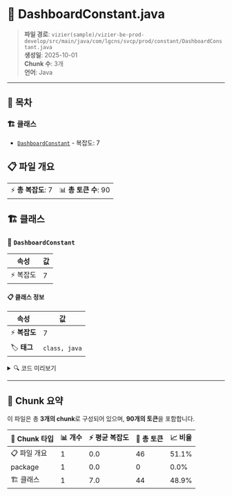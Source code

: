 # 📄 DashboardConstant.java

> **파일 경로**: `vizier(sample)/vizier-be-prod-develop/src/main/java/com/lgcns/svcp/prod/constant/DashboardConstant.java`  
> **생성일**: 2025-10-01  
> **Chunk 수**: 3개  
> **언어**: Java
---

## 📑 목차

### 🏗️ 클래스
- [`DashboardConstant`](#class-dashboardconstant) - 복잡도: 7

## 📋 파일 개요

| | |
|--|--|
| ⚡ **총 복잡도**: 7 | 📊 **총 토큰 수**: 90 |



## 🏗️ 클래스

### <a id="class-dashboardconstant"></a>🎯 `DashboardConstant`

| 속성 | 값 |
|------|----|
| ⚡ 복잡도 | 7 |



#### 📋 클래스 정보

| 속성 | 값 |
|------|----|
| ⚡ **복잡도** | 7 || 📍 **라인 범위** | 3-3 |
| 🏷️ **태그** | `class, java` |

<details>
<summary>🔍 코드 미리보기</summary>

```java
public class DashboardConstant {
	
	public static final String FOLDER_USER_IMAGE_UPLOAD = "userimage/";
	public static final int USER_IMAGE_MAX_FILE_SIZE = 3 * 1024 * 1024;
	public static final String USER_IMAGE_ATTR_KEY = "image_path";
	public static final String SUBSCRIBE_TOP_10_ITEM_NAME = "subscribertop10";
	public static final String RECENTLY_WORK_ITEM_NAME = "recentlywork";
}...
```

**Chunk 정보**
- 🆔 **ID**: `3336f6034716`
- 📍 **라인**: 3-3
- 📊 **토큰**: 44
- 🏷️ **태그**: `class, java`

</details>

---





## 🧩 Chunk 요약

이 파일은 총 **3개의 chunk**로 구성되어 있으며, **90개의 토큰**을 포함합니다.

| 🧩 Chunk 타입 | 📊 개수 | ⚡ 평균 복잡도 | 📝 총 토큰 | 📈 비율 |
|---------------|--------|-------------|----------|--------|
| 📋 파일 개요 | 1 | 0.0 | 46 | 51.1% |
| package | 1 | 0.0 | 0 | 0.0% |
| 🏗️ 클래스 | 1 | 7.0 | 44 | 48.9% |

